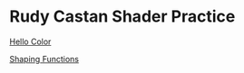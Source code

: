 # Rudy Castan Shader Practice


[Hello Color](draw.html?shader=00_color.frag)

[Shaping Functions](draw.html?shader=01_shaping.frag)
